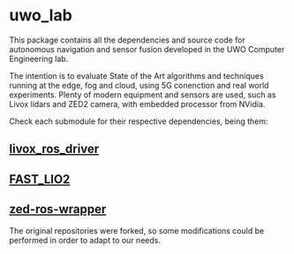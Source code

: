 # uwo_lab
This package contains all the dependencies and source code for autonomous navigation and sensor fusion developed in the UWO Computer Engineering lab.

The intention is to evaluate State of the Art algorithms and techniques running at the edge, fog and cloud, using 5G conenction and real world experiments. Plenty of modern equipment and sensors are used, such as Livox lidars and ZED2 camera, with embedded processor from NVidia.

Check each submodule for their respective dependencies, being them:
## [livox_ros_driver](https://github.com/Livox-SDK/livox_ros_driver/tree/880c46a91aaa602dbecf20e204da4751747b3826)
## [FAST_LIO2](https://github.com/viniciusvidal2/FAST_LIO/tree/232eefb6c982319bf56e3d8dd3a668e538719002)
## [zed-ros-wrapper](https://github.com/viniciusvidal2/zed-ros-wrapper/tree/dcd9d972e62c2fd2bd4d3114d70194934fad364c)

The original repositories were forked, so some modifications could be performed in order to adapt to our needs.
